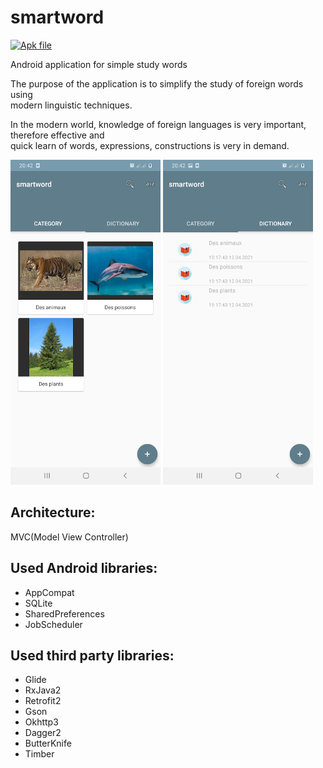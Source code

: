 # smartword

[![Apk file](https://img.shields.io/github/downloads/genuinetools/apk-file/total.svg?style=for-the-badge)](files/app-debug.apk)

Android application for simple study words

The purpose of the application is to simplify the study of foreign words using</br> 
modern linguistic techniques.

In the modern world, knowledge of foreign languages is very important, therefore effective and</br> 
quick learn of words, expressions, constructions is very in demand.

![List of lessons](files/smartword_1.jpg "A list of lessons")
![List of words](files/smartword_2.jpg "A list of words")

Architecture:
------------
MVC(Model View Controller)

Used Android libraries:
-----------------------
  * AppCompat
  * SQLite
  * SharedPreferences
  * JobScheduler

Used third party libraries:
--------------------------
  * Glide
  * RxJava2
  * Retrofit2
  * Gson
  * Okhttp3
  * Dagger2
  * ButterKnife
  * Timber
